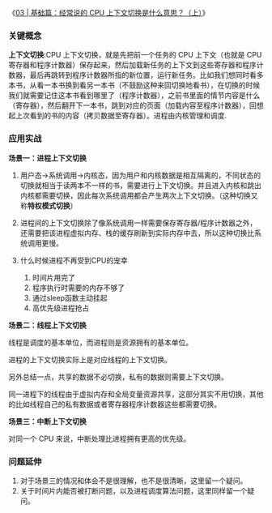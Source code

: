 《[03 | 基础篇：经常说的 CPU 上下文切换是什么意思？（上）](https://time.geekbang.org/column/article/69859)》

### 关键概念
**上下文切换**:CPU 上下文切换，就是先把前一个任务的 CPU 上下文（也就是 CPU 寄存器和程序计数器）保存起来，然后加载新任务的上下文到这些寄存器和程序计数器，最后再跳转到程序计数器所指的新位置，运行新任务。比如我们想同时看多本书，从看一本书换到看另一本书（不鼓励这种来回切换地看书），在切换的时候我们就需要记住这本书看到哪里了（程序计数器），之前书里面的情节内容是什么（寄存器），然后翻开下一本书，跳到对应的页面（加载内容至程序计数器），回想起上次看到的书的内容（拷贝数据至寄存器）。进程由内核管理和调度.

### 应用实战
**场景一：进程上下文切换**

1. 用户态→系统调用→内核态，因为用户和内核数据是相互隔离的，不同状态的切换就相当于读两本不一样的书，需要进行上下文切换。并且进入内核和跳出内核都需要切换，因此每次系统调用都会产生两次上下文切换。（这种切换又称**特权模式切换**）

2. 进程间的上下文切换除了像系统调用一样需要保存寄存器/程序计数器之外，还需要把该进程虚拟内存、栈的缓存刷新到实际内存中去，所以这种切换比系统调用更慢。

3. 什么时候进程不再受到CPU的宠幸
    1. 时间片用完了
    2. 程序执行时需要的内存不够了
    3. 通过sleep函数主动挂起
    4. 高优先级进程抢占

**场景二：线程上下文切换**

线程是调度的基本单位，而进程则是资源拥有的基本单位。

进程的上下文切换实际上是对应线程的上下文切换。

另外总结一点，共享的数据不必切换，私有的数据则需要上下文切换。

同一进程下的线程由于虚拟内存和全局变量资源共享，这部分其实不用切换，其他的比如线程自己的私有数据或者寄存器程序计数器这些都需要切换。

**场景三：中断上下文切换**

对同一个 CPU 来说，中断处理比进程拥有更高的优先级。

### 问题延伸

1. 对于场景三的情况和体会不是很理解，也不是很清晰，这里留一个疑问。
2. 关于时间片内能否被打断问题，以及进程调度算法问题，这里同样留一个疑问。
